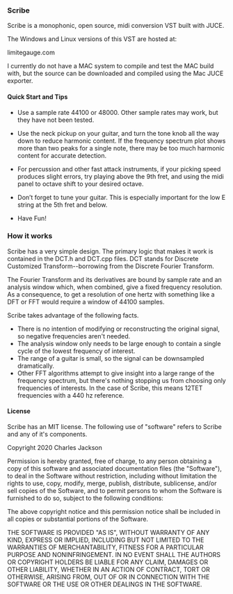 ### Scribe

Scribe is a monophonic, open source, midi conversion VST built with JUCE.

The Windows and Linux versions of this VST are hosted at: 

limitegauge.com

I currently do not have a MAC system to compile and test the MAC build with, but the source can be downloaded and compiled using the Mac JUCE exporter.

#### Quick Start and Tips

* Use a sample rate 44100 or 48000. Other sample rates may work, but they have not been tested.

* Use the neck pickup on your guitar, and turn the tone knob all the way down to reduce harmonic
content. If the frequency spectrum plot shows more than two peaks for a single note, there may be too
much harmonic content for accurate detection.

* For percussion and other fast attack instruments, if your picking speed produces slight errors, try
playing above the 9th fret, and using the midi panel to octave shift to your desired octave.

* Don’t forget to tune your guitar. This is especially important for the low E string at the 5th fret and below.

* Have Fun!


### How it works

Scribe has a very simple design. The primary logic that makes it work is contained in the DCT.h and DCT.cpp files. 
DCT stands for Discrete Customized Transform--borrowing from the Discrete Fourier Transform.

The Fourier Transform and its derivatives are bound by sample rate and an analysis window which, when combined, give a fixed frequency resolution.
As a consequence, to get a resolution of one hertz with something like a DFT or FFT would require a window of 44100 samples.

Scribe takes advantage of the following facts.
* There is no intention of modifying or reconstructing the original signal, so negative frequencies aren't needed.
* The analysis window only needs to be large enough to contain a single cycle of the lowest frequency of interest.
* The range of a guitar is small, so the signal can be downsampled dramatically.
* Other FFT algorithms attempt to give insight into a large range of the frequency spectrum, but there's nothing stopping us from choosing only frequencies of interests. In the case of Scribe, this means 12TET frequencies with a 440 hz reference.


#### License

Scribe has an MIT license. The following use of "software" refers to Scribe and any of it's components.


Copyright 2020 Charles Jackson

Permission is hereby granted, free of charge, to any person obtaining a copy of this software and associated documentation files (the "Software"), to deal in the Software without restriction, including without limitation the rights to use, copy, modify, merge, publish, distribute, sublicense, and/or sell copies of the Software, and to permit persons to whom the Software is furnished to do so, subject to the following conditions:

The above copyright notice and this permission notice shall be included in all copies or substantial portions of the Software.

THE SOFTWARE IS PROVIDED "AS IS", WITHOUT WARRANTY OF ANY KIND, EXPRESS OR IMPLIED, INCLUDING BUT NOT LIMITED TO THE WARRANTIES OF MERCHANTABILITY, FITNESS FOR A PARTICULAR PURPOSE AND NONINFRINGEMENT. IN NO EVENT SHALL THE AUTHORS OR COPYRIGHT HOLDERS BE LIABLE FOR ANY CLAIM, DAMAGES OR OTHER LIABILITY, WHETHER IN AN ACTION OF CONTRACT, TORT OR OTHERWISE, ARISING FROM, OUT OF OR IN CONNECTION WITH THE SOFTWARE OR THE USE OR OTHER DEALINGS IN THE SOFTWARE.
